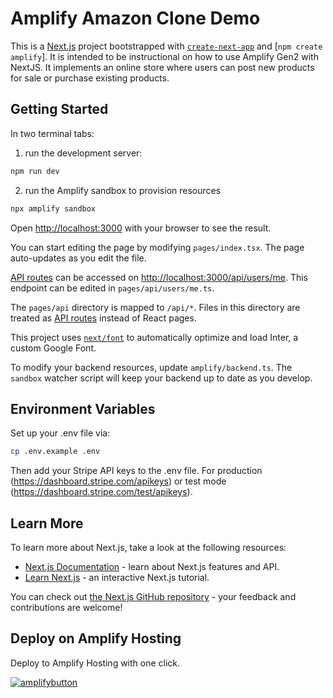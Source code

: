 # Amplify Amazon Clone Demo

This is a [Next.js](https://nextjs.org/) project bootstrapped with [`create-next-app`](https://github.com/vercel/next.js/tree/canary/packages/create-next-app) and [`npm create amplify`]. It is intended to be instructional on how to use Amplify Gen2 with NextJS. It implements an online store where users can post new products for sale or purchase existing products.

## Getting Started

In two terminal tabs:

1. run the development server:

```bash
npm run dev
```

2. run the Amplify sandbox to provision resources

```bash
npx amplify sandbox
```

Open [http://localhost:3000](http://localhost:3000) with your browser to see the result.

You can start editing the page by modifying `pages/index.tsx`. The page auto-updates as you edit the file.

[API routes](https://nextjs.org/docs/api-routes/introduction) can be accessed on [http://localhost:3000/api/users/me](http://localhost:3000/api/users/me). This endpoint can be edited in `pages/api/users/me.ts`.

The `pages/api` directory is mapped to `/api/*`. Files in this directory are treated as [API routes](https://nextjs.org/docs/api-routes/introduction) instead of React pages.

This project uses [`next/font`](https://nextjs.org/docs/basic-features/font-optimization) to automatically optimize and load Inter, a custom Google Font.

To modify your backend resources, update `amplify/backend.ts`. The `sandbox` watcher script will keep your backend up to date as you develop.

## Environment Variables

Set up your .env file via:

```bash
cp .env.example .env
```

Then add your Stripe API keys to the .env file. For production (https://dashboard.stripe.com/apikeys) or test mode (https://dashboard.stripe.com/test/apikeys).

## Learn More

To learn more about Next.js, take a look at the following resources:

- [Next.js Documentation](https://nextjs.org/docs) - learn about Next.js features and API.
- [Learn Next.js](https://nextjs.org/learn) - an interactive Next.js tutorial.

You can check out [the Next.js GitHub repository](https://github.com/vercel/next.js/) - your feedback and contributions are welcome!

## Deploy on Amplify Hosting

Deploy to Amplify Hosting with one click.

[![amplifybutton](https://oneclick.amplifyapp.com/button.svg)](https://console.aws.amazon.com/amplify/home#/deploy?repo=https://github.com/johnpc/amplizon)
